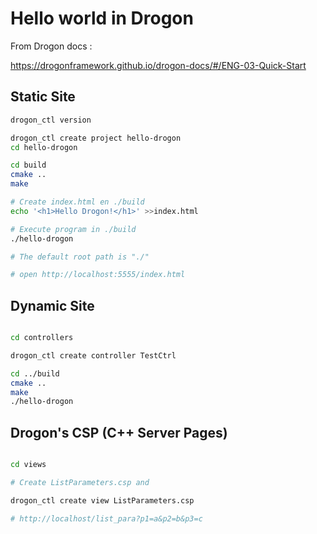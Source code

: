 # Hello world in Drogon

From Drogon docs :

https://drogonframework.github.io/drogon-docs/#/ENG-03-Quick-Start

## Static Site

```bash
drogon_ctl version

drogon_ctl create project hello-drogon
cd hello-drogon

cd build
cmake ..
make

# Create index.html en ./build
echo '<h1>Hello Drogon!</h1>' >>index.html

# Execute program in ./build
./hello-drogon 

# The default root path is "./"

# open http://localhost:5555/index.html

``` 

## Dynamic Site

```bash

cd controllers

drogon_ctl create controller TestCtrl

cd ../build
cmake ..
make
./hello-drogon


```

## Drogon's CSP (C++ Server Pages)

```bash

cd views 

# Create ListParameters.csp and

drogon_ctl create view ListParameters.csp

# http://localhost/list_para?p1=a&p2=b&p3=c


```